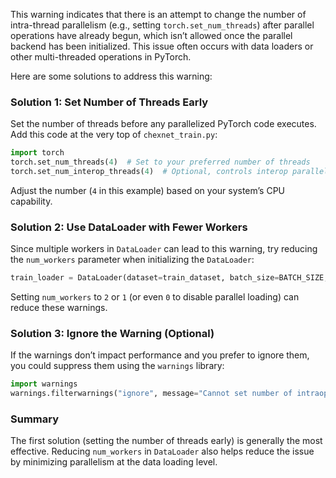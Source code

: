 This warning indicates that there is an attempt to change the number of intra-thread parallelism (e.g., setting `torch.set_num_threads`) after parallel operations have already begun, which isn’t allowed once the parallel backend has been initialized. This issue often occurs with data loaders or other multi-threaded operations in PyTorch.

Here are some solutions to address this warning:

### Solution 1: Set Number of Threads Early
Set the number of threads before any parallelized PyTorch code executes. Add this code at the very top of `chexnet_train.py`:

```python
import torch
torch.set_num_threads(4)  # Set to your preferred number of threads
torch.set_num_interop_threads(4)  # Optional, controls interop parallelism
```

Adjust the number (`4` in this example) based on your system’s CPU capability.

### Solution 2: Use DataLoader with Fewer Workers
Since multiple workers in `DataLoader` can lead to this warning, try reducing the `num_workers` parameter when initializing the `DataLoader`:

```python
train_loader = DataLoader(dataset=train_dataset, batch_size=BATCH_SIZE, shuffle=True, num_workers=2, pin_memory=True)
```

Setting `num_workers` to `2` or `1` (or even `0` to disable parallel loading) can reduce these warnings.

### Solution 3: Ignore the Warning (Optional)
If the warnings don’t impact performance and you prefer to ignore them, you could suppress them using the `warnings` library:

```python
import warnings
warnings.filterwarnings("ignore", message="Cannot set number of intraop threads after parallel work has started")
```

### Summary
The first solution (setting the number of threads early) is generally the most effective. Reducing `num_workers` in `DataLoader` also helps reduce the issue by minimizing parallelism at the data loading level.